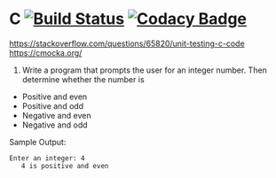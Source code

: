 # C [![Build Status](https://travis-ci.com/rdwinter2/C.svg?branch=master)](https://travis-ci.com/rdwinter2/C) [![Codacy Badge](https://api.codacy.com/project/badge/Grade/cd8d861c67c94ca4bd696e9c67461816)](https://www.codacy.com/app/rdwinter2/C?utm_source=github.com&amp;utm_medium=referral&amp;utm_content=rdwinter2/C&amp;utm_campaign=Badge_Grade)

https://stackoverflow.com/questions/65820/unit-testing-c-code
https://cmocka.org/

1. Write a program that prompts the user for an integer number. Then determine whether the number is
* Positive and even
* Positive and odd
* Negative and even
* Negative and odd

Sample Output:
```
Enter an integer: 4
   4 is positive and even
```